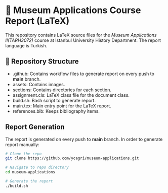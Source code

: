 # 📖 Museum Applications Course Report (LaTeX)

This repository contains LaTeX source files for the _Museum Applications II(TARH3072)_ course at Istanbul University History Department. The report language is Turkish.

## 📂 Repository Structure

- .github: Contains workflow files to generate report on every push to **main** branch.
- assets: Contains images.
- sections: Contains directories for each section.
- assignment.cls: LaTeX class file for the document class.
- build.sh: Bash script to generate report.
- main.tex: Main entry point for the LaTeX report.
- references.bib: Keeps bibliography items.

## Report Generation

The report is generated on every push to **main** branch. In order to generate report manually:
```bash
# Clone the repo
git clone https://github.com/ycagri/museum-applications.git

# Navigate to repo directory
cd museum-applications

# Generate the report
./build.sh
```
